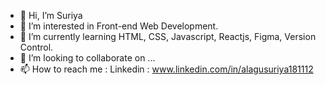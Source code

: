 - 👋 Hi, I’m Suriya
- 👀 I’m interested in Front-end Web Development.
- 🌱 I’m currently learning HTML, CSS, Javascript, Reactjs, Figma, Version Control.
- 💞️ I’m looking to collaborate on ...
- 📫 How to reach me  : Linkedin  : www.linkedin.com/in/alagusuriya181112




